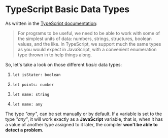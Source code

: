 # TypeScript Basic Data Types

As written in the [TypeScript documentation](https://www.typescriptlang.org/docs/handbook/basic-types.html):

> For programs to be useful, we need to be able to work with some of the simplest units of data: numbers, strings, structures, boolean values, and the like. In TypeScript, we support much the same types as you would expect in JavaScript, with a convenient enumeration type thrown in to help things along.

So, let's take a look on those different *basic* data types:

1. ```let isStater: boolean```

2. ```let points: number```

3. ```let name: string```

4. ```let name: any```

The type *"any"*, can be set manually or by default.
If a variable is set to the type *"any"*, it will work exactly as a **JavaScript** variable, that is, when it has a value of another type assigned to it later, the compiler **won't be able to detect a problem**.

